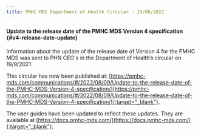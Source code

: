 ```yaml
---
title: PMHC MDS Department of Health Circular - 10/08/2022
---
```


#### Update to the release date of the PMHC MDS Version 4 specification {#v4-release-date-update}

Information about the update of the release date of Version 4 for the PMHC MDS was sent
to PHN CEO's in the Department of Health’s circular on 19/9/2021.

This circular has now been published at:
[https://pmhc-mds.com/communications/#/2022/08/09/Update-to-the-release-date-of-the-PMHC-MDS-Version-4-specification/](https://pmhc-mds.com/communications/#/2022/08/09/Update-to-the-release-date-of-the-PMHC-MDS-Version-4-specification/){:target="_blank"}.

The user guides have been updated to reflect these updates. They are available
at [https://docs.pmhc-mds.com/](https://docs.pmhc-mds.com/){:target="_blank"}.
